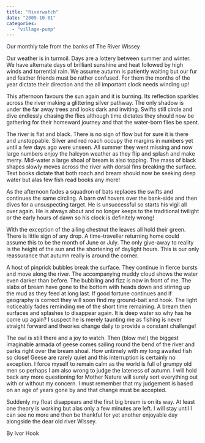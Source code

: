 ```yaml
---
title: "Riverwatch"
date: "2009-10-01"
categories: 
  - "village-pump"
---
```


Our monthly tale from the banks of The River Wissey

Our weather is in turmoil. Days are a lottery between summer and winter. We have alternate days of brilliant sunshine and heat followed by high winds and torrential rain. We assume autumn is patiently waiting but our fur and feather friends must be rather confused. For them the months of the year dictate their direction and the all important clock needs winding up!

This afternoon favours the sun again and it is burning. Its reflection sparkles across the river making a glittering silver pathway. The only shadow is under the far away trees and looks dark and inviting. Swifts still circle and dive endlessly chasing the flies although time dictates they should now be gathering for their homeward journey and that the water-born flies be spent.

The river is flat and black. There is no sign of flow but for sure it is there and unstoppable. Silver and red roach occupy the margins in numbers yet until a few days ago were unseen. All summer they went missing and now large numbers enjoy the halcyon weather as they flip and splash and make merry. Mid-water a large shoal of bream is also topping. The mass of black shapes slowly moves across the river with dorsal fins breaking the surface. Text books dictate that both roach and bream should now be seeking deep water but alas few fish read books any more!

As the afternoon fades a squadron of bats replaces the swifts and continues the same circling. A barn owl hovers over the bank-side and then dives for a unsuspecting target. He is unsuccessful so starts his vigil all over again. He is always about and no longer keeps to the traditional twilight or the early hours of dawn so his clock is definitely wrong!

With the exception of the ailing chestnut the leaves all hold their green. There is little sign of any drop. A time-traveller returning home could assume this to be the month of June or July. The only give-away to reality is the height of the sun and the shortening of daylight hours. This is our only reassurance that autumn really is around the corner.

A host of pinprick bubbles break the surface. They continue in fierce bursts and move along the river. The accompanying muddy cloud shows the water even darker than before. The bubbling and fizz is now in front of me. The slabs of bream have gone to the bottom with heads down and stirring up the mud as they feed at long last. If good fortune continues and if geography is correct they will soon find my ground-bait and hook. The light noticeably fades reminding me of the short time remaining. A bream then surfaces and splashes to disappear again. It is deep water so why has he come up again? I suspect he is merely taunting me as fishing is never straight forward and theories change daily to provide a constant challenge!

The owl is still there and a joy to watch. Then (blow me!) the biggest imaginable armada of geese comes sailing round the bend of the river and parks right over the bream shoal. How untimely with my long awaited fish so close! Geese are rarely quiet and this interruption is certainly no exception. I force myself to remain calm as the world is full of grumpy old men so perhaps I am also wrong to judge the lateness of autumn. I will hold back any more questioning for Mother Nature will surely sort everything out with or without my concern. I must remember that my judgement is based on an age of years gone by and that change must be accepted.

Suddenly my float disappears and the first big bream is on its way. At least one theory is working but alas only a few minutes are left. I will stay until I can see no more and then be thankful for yet another enjoyable day alongside the dear old river Wissey.

By Ivor Hook
